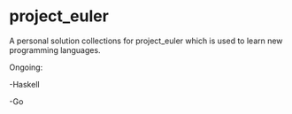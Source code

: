 # project_euler
A personal solution collections for project_euler which is used to learn new programming languages.

Ongoing:

-Haskell

-Go
